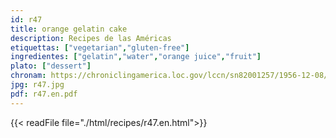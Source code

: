 ```yaml
---
id: r47
title: orange gelatin cake
description: Recipes de las Américas
etiquettas: ["vegetarian","gluten-free"]
ingredientes: ["gelatin","water","orange juice","fruit"]
plato: ["dessert"]
chronam: https://chroniclingamerica.loc.gov/lccn/sn82001257/1956-12-08/ed-1/seq-5/
jpg: r47.jpg
pdf: r47.en.pdf
---
```


{{< readFile file="./html/recipes/r47.en.html">}}